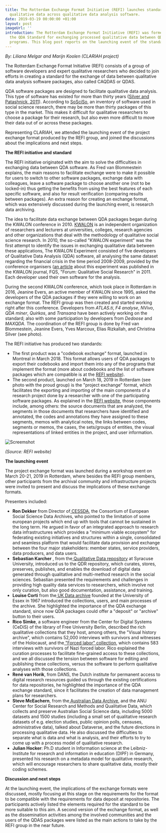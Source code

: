 ```yaml
---
title: The Rotterdam Exchange Format Initiative (REFI) launches standard for sharing
  qualitative data across qualitative data analysis software.
date: 2019-03-19 00:00:00 +01:00
layout: post
imageUrl: ''
introduction: The Rotterdam Exchange Format Initiative (REFI) was formed to develop
  the QDA Standard for exchanging processed qualitative data between QDA software
  programs. This blog post reports on the launching event of the standard.
---
```


*By: Liliana Melgar and Marijn Koolen (CLARIAH project)*

The Rotterdam Exchange Format Initiative (REFI) consists of a group of software developers and expert qualitative researchers who decided to join efforts in creating a standard for the exchange of data between qualitative data analysis software packages, also called CAQDAS or QDAS.

QDA software packages are designed to facilitate qualitative data analysis. This type of software has existed for more than thirty years ([Silver and Patashnick, 2011](http://www.qualitative-research.net/index.php/fqs/article/view/1629)). According to [SoSciSo](http://www.sosciso.de/en/software/datenanalyse/qualitativ/qda/), an inventory of software used in social science research, there may be more than thirty packages of this type in the market. This makes it difficult for qualitative researchers to choose a package for their research, but also even more difficult to move their data out of or across these packages.

Representing CLARIAH, we attended the launching event of the project exchange format produced by the REFI group, and joined the discussions about the implications and next steps.

**The REFI initiative and standard**

The REFI initiative originated with the aim to solve the difficulties in exchanging data between QDA software. As Fred van Blommestein explains, the main reasons to facilitate exchange were to make it possible for users to switch to other software packages, exchange data with colleagues, leave a software package to choose another one (not to be locked-in) thus getting the benefits from using the best features of each specific software, and also for result verification (comparing results between packages). An extra reason for creating an exchange format, which was extensively discussed during the launching event, is research data archiving.

The idea to facilitate data exchange between QDA packages began during the KWALON conference in 2010. [KWALON](http://www.kwalon.nl/) is an independent organization of researchers and lecturers at universities, colleges, research agencies and other organizations that deal with the methodology of qualitative social science research. In 2010, the so-called "KWALON experiment" was the first attempt to identify the issues in exchanging qualitative data between these applications, The KWALON Experiment consisted of five developers of Qualitative Data Analysis (QDA) software, all analysing the same dataset regarding the financial crisis in the time period 2008-2009, provided by the conference organisers ([an article](http://www.qualitative-research.net/index.php/fqs/issue/view/36) about this experiment was published in the KWALON journal, FQS, "Forum: Qualitative Social Research" in 2011. Each developer used their own software for the analysis.

During the second KWALON conference, which took place in Rotterdam in 2016, Jeanine Evers, an active member of KWALON since 1995, asked the developers of the QDA packages if they were willing to work on an exchange format. The REFI group was then created and started working right after this conference. Developers from *ATLAS.ti*, *F4 analyse*, *NVivo*, *QDA miner*, *Quirkos*, and *Transana* have been actively working on the standard; also with some participation by developers from *Dedoose* and *MAXQDA*. The coordination of the REFI group is done by Fred van Blommestein, Jeanine Evers, Yves Marcoux, Elias Rizkallah, and Christina Silver (see photo).

The REFI initiative has produced two standards:

- The first product was a "codebook exchange" format, launched in Montreal in March 2018. This format allows users of QDA packages to export their codebooks and import them into any of the programs that implement the format (more about codebooks and the list of software packages which are compatible is at the [REFI website](https://www.qdasoftware.org/products-codebook-exchange/)).
- The second product, launched on March 18, 2019 in Rotterdam (see photo with the proud group) is the "project exchange" format, which facilitates the exporting and importing of the main components of a research project done by a researcher with one of the participating software packages. As explained in the [REFI website](https://www.qdasoftware.org/products-codebook-exchange/), those components include, among others: the source documents that are analyzed, the segments in those documents that researchers have identified and annotated, the codes and annotations  they have assigned to these segments, memos with analytical notes, the links between codes, segments or memos, the cases, the sets/groups of entities, the visual representations of linked entities in the project, and user information.

​![Screemshot](/uploads/Screen_Shot_2019-03-20.png)	

*(Source: REFI website)*

**The launching event**

The project exchange format was launched during a workshop event on March 20-21, 2019 in Rotterdam, where besides the REFI group members, other participants from the archival community and infrastructure projects were invited to present and discuss the implications of these exchange formats.

Presenters included:

- **Ron Dekker** from Director of[ CESSDA](https://www.cessda.eu/), the Consortium of European Social Science Data Archives, who pointed to the limitation of some european projects which end up with tools that cannot be sustained in the long term. He argued in favor of an integrated approach to research data infrastructures which provides a "minimum viable ecosystem" for federating existing initiatives and structures within a single, consolidated and seamless platform that would facilitate data provision and exchange between the four major stakeholders: member states, service providers, data producers, and data users.
- **Sebastian Karcher** , from the[ Qualitative Data repository](https://qdr.syr.edu/) at Syracuse University, introduced us to the QDR repository, which curates, stores, preserves, publishes, and enables the download of digital data generated through qualitative and multi-method research in the social sciences. Sebastian presented the requirements and challenges in providing high quality data services to researchers, which involve not only curation, but also good documentation, assistance, and training.
- **Louise Corti** from the[ UK Data archive](http://data-archive.ac.uk/) founded at the University of Essex in 1967 introduced the collections, users, and main processes of the archive. She highlighted the importance of the QDA exchange standard, since now QDA packages could offer a "deposit" or "archive" button to their users.
- **Rico Simke**, a software engineer from the Center for Digital Systems (CeDiS) of the library of Free University Berlin, described the rich qualitative collections that they host, among others, the "Visual history archive", which contains 52,000 interviews with survivors and witnesses of the Holocaust, and the[ "Forced labor" collection](https://www.zwangsarbeit-archiv.de/en), which contains 583 interviews with survivors of Nazi forced labor. Rico explained the curation processes to facilitate fine-grained access to these collections, and we all discussed the tension between software for editing and publishing these collections, versus the software to perform qualitative analyses with those collections.
- **René van Horik**, from DANS, the Dutch institute for permanent access to digital research resources guided us through the existing certifications for data repositories, he highlighted the importance of the QDA exchange standard, since it facilitates the creation of data management plans for researchers.
- **Steve McEachern**, from the[ Australian Data Archive](https://ada.edu.au/), and the ANU Center for Social Research and Methods and Qualitative Data, which collects and preserve Australian Social Science data, including 5000 datasets and 1500 studies (including a small set of qualitative research datasets of e.g. election studies, public opinion polls, censuses, administrative data), talked about Dataverse, and the future directions in processing qualitative data. He also discussed the difficulties to separate what is data and what is analysis, and their efforts to try to come up with a process model of qualitative research.
- **Julian Hocker**: Ph.D student in Information science at the Leibniz-Institute for research and information in education (DIPF) in Germany, presented his research on a metadata model for qualitative research, which will encourage researchers to share qualitative data, mostly their coding schemes.

**Discussion and next steps**

At the launching event, the implications of the exchange formats were discussed, mostly focusing at this stage on the requirements for the format to be compatible with the requirements for data deposit at repositories. The participants actively listed the elements required for the standard to be more suitable to this aim. A second version of the exchange format, as well as the dissemination activities among the involved communities and the users of the QDAS packages were listed as the main actions to take by the REFI group in the near future.



